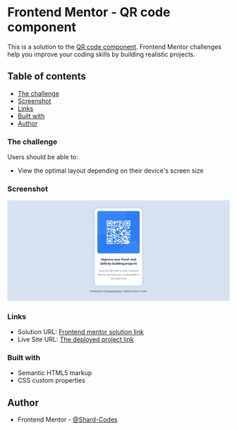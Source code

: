 # Frontend Mentor - QR code component

This is a solution to the [QR code component](https://www.frontendmentor.io/challenges/qr-code-component-iux_sIO_H). Frontend Mentor challenges help you improve your coding skills by building realistic projects. 

## Table of contents

  - [The challenge](#the-challenge)
  - [Screenshot](#screenshot)
  - [Links](#links)
  - [Built with](#built-with)
  - [Author](#author)

### The challenge

Users should be able to:

- View the optimal layout depending on their device's screen size

### Screenshot

![](images/webpage.jpg)

### Links

- Solution URL: [Frontend mentor solution link](https://www.frontendmentor.io/challenges/qr-code-component-iux_sIO_H)
- Live Site URL: [The deployed project link](https://qr-code-website.netlify.app/)


### Built with

- Semantic HTML5 markup
- CSS custom properties

## Author

- Frontend Mentor - [@Shard-Codes](https://www.frontendmentor.io/profile/Shard-Codes)